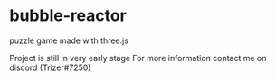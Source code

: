 # bubble-reactor
puzzle game made with three.js


Project is still in very early stage
For more information contact me on discord (Trizer#7250)